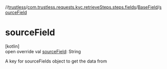 //[trustless](../../../index.md)/[com.trustless.requests.kyc.retrieveSteps.steps.fields](../index.md)/[BaseField](index.md)/[sourceField](source-field.md)

# sourceField

[kotlin]\
open override val [sourceField](source-field.md): String

A key for sourceFields object to get the data from
